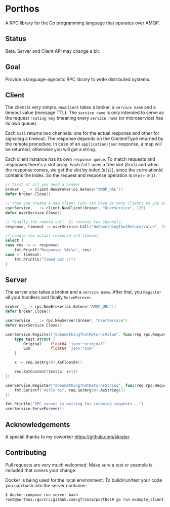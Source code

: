 # Porthos

A RPC library for the Go programming language that operates over AMQP.

## Status

Beta. Server and Client API may change a bit.

## Goal

Provide a language-agnostic RPC library to write distributed systems.

## Client

The client is very simple. `NewClient` takes a broker, a `service name` and a timeout value (message TTL). The `service name` is only intended to serve as the request `routing key` (meaning every `service name` (or microservice) has its own queue).

Each `Call` returns two channels: one for the actual response and other for signaling a timeout. The response depends on the ContentType returned by the remote procedure. In case of an `application/json` response, a map will be returned, otherwise you will get a string.

Each client instance has its own `response queue`. To match requests and responses there's a slot array. Each `Call` uses a free slot (`O(n)`) and when the response comes, we get the slot by index (`O(1)`), since the correlationId contains the index. So the request and response operation is `O(n)`+ `O(1)`.

```go
// first of all you need a broker
broker, _ := client.NewBroker(os.Getenv("AMQP_URL"))
defer broker.Close()

// then you create a new client (you can have as many clients as you want using the same broker)
userService, _ := client.NewClient(broker, "UserService", 120)
defer userService.Close()

// finally the remote call. It returns two channels.
response, timeout := userService.Call("doSomethingThatReturnsValue", 20)

// handle the actual response and timeout.
select {
case res := <- response:
    fmt.Printf("Response: %#v\n", res)
case <- timeout:
    fmt.Println("Timed out :(")
}
```

## Server

The server also takes a broker and a `service name`. After that, you `Register` all your handlers and finally `ServeForever`.

```go
broker, _ := rpc.NewBroker(os.Getenv("AMQP_URL"))
defer broker.Close()

userService, _ := rpc.NewServer(broker, "UserService")
defer userService.Close()

userService.Register("doSomethingThatReturnsValue", func(req rpc.Request, res *rpc.Response) {
    type test struct {
        Original    float64 `json:"original"`
        Sum         float64 `json:"sum"`
    }

    x := req.GetArg(0).AsFloat64()

    res.SetContent(test{x, x+1})
})

userService.Register("doSomethingThatReturnsString", func(req rpc.Request, res *rpc.Response) {
    fmt.Sprintf("Hello %s", req.GetArg(0).AsString())
})

fmt.Println("RPC server is waiting for incoming requests...")
userService.ServeForever()
```

## Acknowledgements

A special thanks to my coworker https://github.com/skrater.

## Contributing

Pull requests are very much welcomed. Make sure a test or example is included that covers your change.

Docker is being used for the local environment. To build/run/test your code you can bash into the server container:

```sh
$ docker-compose run server bash
root@porthos:/go/src/github.com/gfronza/porthos# go run example_client.go
```
